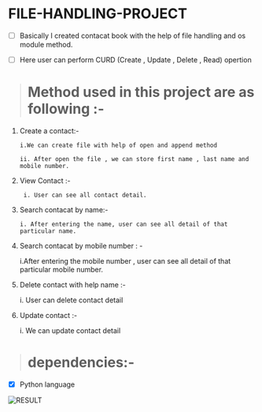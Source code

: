 # FILE-HANDLING-PROJECT


 - [ ] Basically I created contacat book with the help of file handling and os module method.
 
 - [ ] Here user can perform CURD (Create , Update , Delete , Read) opertion
 
> # Method used in this project are as following :- 

1. Create a contact:- 
       
       i.We can create file with help of open and append method
       
       ii. After open the file , we can store first name , last name and mobile number.
       

2. View Contact :- 
    
        i. User can see all contact detail.
        
 3. Search contacat by name:- 
 
 
        i. After entering the name, user can see all detail of that particular name. 
        
  4. Search contacat by mobile number : -
  
        i.After entering the mobile number , user can see all detail of that particular mobile number.
        
   5. Delete contact with help name :- 
   
        i. User can delete contact detail 
        
   6. Update contact :- 
   
         i. We can update contact detail
         
         
 > # dependencies:-
 
 - [x] Python language




![RESULT](https://user-images.githubusercontent.com/113135493/195804755-07918ba5-028e-48e3-9b74-e00d0a652788.png)
